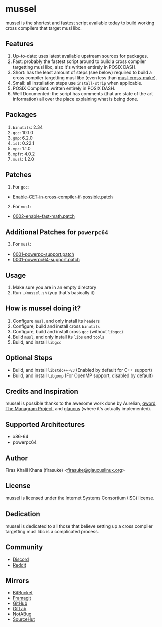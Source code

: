 # mussel
mussel is the shortest and fastest script available today to build working cross
compilers that target musl libc.

## Features
1. Up-to-date: uses latest available upstream sources for packages.
2. Fast: probably the fastest script around to build a cross compiler targetting
musl libc, also it's written entirely in POSIX DASH.
3. Short: has the least amount of steps (see below) required to build a cross
compiler targetting musl libc (even less than [musl-cross-make](https://github.com/richfelker/musl-cross-make)).
4. Small: all installation steps use `install-strip` when applicable.
5. POSIX Compliant: written entirely in POSIX DASH.
6. Well Documented: the script has comments (that are state of the art
information) all over the place explaining what is being done.

## Packages
1. `binutils`: 2.34
2. `gcc`: 10.1.0
3. `gmp`: 6.2.0
4. `isl`: 0.22.1
5. `mpc`: 1.1.0
6. `mpfr`: 4.0.2
7. `musl`: 1.2.0

## Patches
1. For `gcc`:
  * [Enable-CET-in-cross-compiler-if-possible.patch](https://raw.githubusercontent.com/glaucuslinux/glaucus/master/cerata/gcc/patches/upstream/Enable-CET-in-cross-compiler-if-possible.patch)
2. For `musl`:
  * [0002-enable-fast-math.patch](https://raw.githubusercontent.com/glaucuslinux/glaucus/master/cerata/musl/patches/qword/0002-enable-fast-math.patch)

## Additional Patches for `powerpc64`
3. For `musl`:
  * [0001-powerpc-support.patch](https://raw.githubusercontent.com/glaucuslinux/glaucus/master/cerata/musl/patches/glaucus/0001-powerpc-support.patch)
  * [0001-powerpc64-support.patch](https://raw.githubusercontent.com/glaucuslinux/glaucus/master/cerata/musl/patches/glaucus/0001-powerpc64-support.patch)

## Usage
1. Make sure you are in an empty directory
2. Run `./mussel.sh` (yup that's basically it)

## How is mussel doing it?
1. Configure `musl`, and only install its `headers`
2. Configure, build and install cross `binutils`
3. Configure, build and install cross `gcc` (without `libgcc`)
4. Build `musl`, and only install its `libs` and `tools`
5. Build, and install `libgcc`

## Optional Steps
* Build, and install `libstdc++-v3` (Enabled by default for C++ support)
* Build, and install `libgomp` (For OpenMP support, disabled by default)

## Credits and Inspiration
mussel is possible thanks to the awesome work done by Aurelian, [qword](https://github.com/qword-os), [The
Managram Project](https://github.com/managarm), and [glaucus](https://www.glaucuslinux.org/) (where it's actually implemented).

## Supported Architectures
* x86-64
* powerpc64

## Author
Firas Khalil Khana (firasuke) <[firasuke@glaucuslinux.org](
mailto:firasuke@glaucuslinux.org)>

## License
mussel is licensed under the Internet Systems Consortium (ISC) license.

## Dedication
mussel is dedicated to all those that believe setting up a cross compiler
targetting musl libc is a complicated process.

## Community
* [Discord](https://discord.gg/b6r2p3z)
* [Reddit](https://www.reddit.com/r/distrodev/)

## Mirrors
* [BitBucket](https://bitbucket.org/firasuke/mussel)
* [Framagit](https://framagit.org/firasuke/mussel)
* [GitHub](https://github.com/firasuke/mussel)
* [GitLab](https://gitlab.com/firasuke/mussel)
* [NotABug](https://notabug.org/firasuke/mussel)
* [SourceHut](https://git.sr.ht/~firasuke/mussel)
